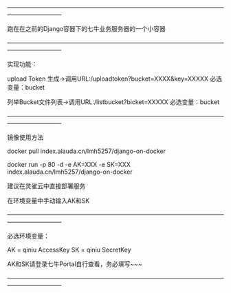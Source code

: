 —————————————————————————————————————————————

跑在在之前的Django容器下的七牛业务服务器的一个小容器

—————————————————————————————————————————————

实现功能：

upload Token 生成->调用URL:/uploadtoken?bucket=XXXX&key=XXXXX
必选变量：bucket

列举Bucket文件列表->调用URL:/listbucket?bicket=XXXXX
必选变量：bucket

—————————————————————————————————————————————

镜像使用方法

docker pull index.alauda.cn/lmh5257/django-on-docker

docker run -p 80 -d -e AK=XXX -e SK=XXX index.alauda.cn/lmh5257/django-on-docker

建议在灵雀云中直接部署服务

在环境变量中手动输入AK和SK

—————————————————————————————————————————————

必选环境变量：

AK = qiniu AccessKey
SK = qiniu SecretKey

AK和SK请登录七牛Portal自行查看，务必填写~~~

—————————————————————————————————————————————

